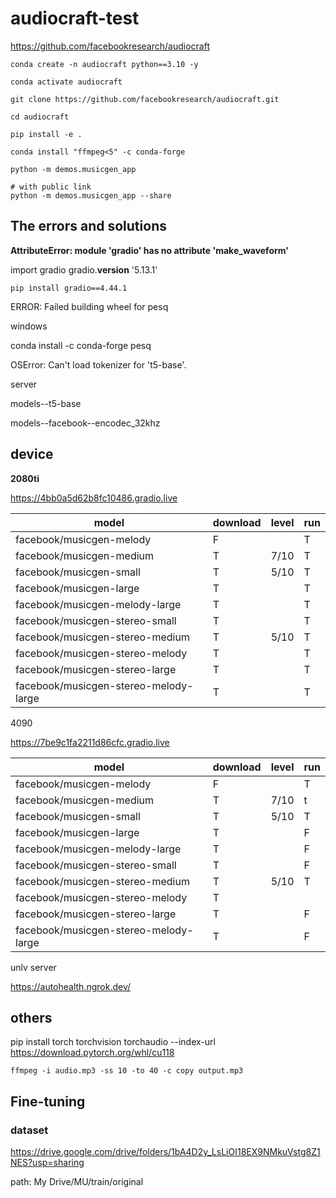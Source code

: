 # audiocraft-test

https://github.com/facebookresearch/audiocraft

```
conda create -n audiocraft python==3.10 -y

conda activate audiocraft

git clone https://github.com/facebookresearch/audiocraft.git 

cd audiocraft

pip install -e .

conda install "ffmpeg<5" -c conda-forge

python -m demos.musicgen_app
```

```
# with public link
python -m demos.musicgen_app --share
```






## The errors and solutions

**AttributeError: module 'gradio' has no attribute 'make_waveform'**

import gradio
gradio.__version__
'5.13.1'

`pip install gradio==4.44.1`



ERROR: Failed building wheel for pesq

windows

conda install -c conda-forge pesq



OSError: Can't load tokenizer for 't5-base'.

server

models--t5-base

models--facebook--encodec_32khz

## device

**2080ti**


https://4bb0a5d62b8fc10486.gradio.live



| model                                 | download | level | run  |
| ------------------------------------- | -------- | ----- | ---- |
| facebook/musicgen-melody              | F        |       | T    |
| facebook/musicgen-medium              | T        | 7/10  | T    |
| facebook/musicgen-small               | T        | 5/10  | T    |
| facebook/musicgen-large               | T        |       | T    |
| facebook/musicgen-melody-large        | T        |       | T    |
| facebook/musicgen-stereo-small        | T        |       | T    |
| facebook/musicgen-stereo-medium       | T        | 5/10  | T    |
| facebook/musicgen-stereo-melody       | T        |       | T    |
| facebook/musicgen-stereo-large        | T        |       | T    |
| facebook/musicgen-stereo-melody-large | T        |       | T    |



4090



https://7be9c1fa2211d86cfc.gradio.live



| model                                 | download | level | run  |
| ------------------------------------- | -------- | ----- | ---- |
| facebook/musicgen-melody              | F        |       | T    |
| facebook/musicgen-medium              | T        | 7/10  | t    |
| facebook/musicgen-small               | T        | 5/10  | T    |
| facebook/musicgen-large               | T        |       | F    |
| facebook/musicgen-melody-large        | T        |       | F    |
| facebook/musicgen-stereo-small        | T        |       | F    |
| facebook/musicgen-stereo-medium       | T        | 5/10  | T    |
| facebook/musicgen-stereo-melody       | T        |       |      |
| facebook/musicgen-stereo-large        | T        |       | F    |
| facebook/musicgen-stereo-melody-large | T        |       | F    |



unlv server 

https://autohealth.ngrok.dev/


## others
pip install torch torchvision torchaudio --index-url https://download.pytorch.org/whl/cu118

```
ffmpeg -i audio.mp3 -ss 10 -to 40 -c copy output.mp3
```

## Fine-tuning
### dataset
https://drive.google.com/drive/folders/1bA4D2y_LsLiOI18EX9NMkuVstg8Z1NES?usp=sharing

path: My Drive/MU/train/original



